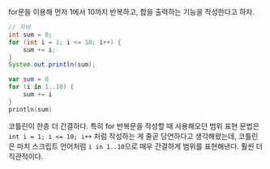 for문을 이용해 먼저 1에서 10까지 반복하고, 합을 출력하는 기능을 작성한다고 하자.

```java
// 자바
int sum = 0;
for (int i = 1; i <= 10; i++) {
	sum += i;
}
System.out.println(sum);
```

```kotlin
var sum = 0
for (i in 1..10) {
	sum += i
}
println(sum)
```

코틀린이 한층 더 간결하다. 특히 for 반복문을 작성할 때 사용해오던 범위 표현 문법은 `int i = 1; i <= 10; i++` 처럼 작성하는 게 줄곧 당연하다고 생각해왔는데, 코틀린은 마치 스크립트 언어처럼 `i in 1..10`으로 매우 간결하게 범위를 표현해낸다. 훨씬 더 직관적이다. 